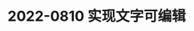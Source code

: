 <!--
 * @Author: zhanghouyi zhanghouyi@baoxiaohe.com
 * @Date: 2022-07-29 10:07:10
 * @LastEditors: zhanghouyi zhanghouyi@baoxiaohe.com
 * @LastEditTime: 2022-08-10 18:26:02
 * @FilePath: /react-2d-editor/README.md
 * @Description: 这是默认设置,请设置`customMade`, 打开koroFileHeader查看配置 进行设置: https://github.com/OBKoro1/koro1FileHeader/wiki/%E9%85%8D%E7%BD%AE
-->
# 2022-0810 实现文字可编辑
